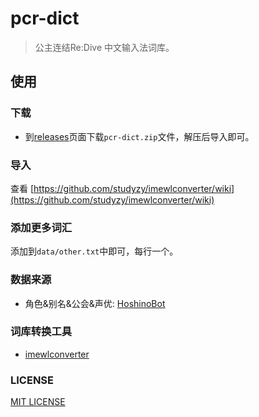 # pcr-dict

> 公主连结Re:Dive 中文输入法词库。

## 使用

### 下载

- 到[releases](https://github.com/HCLonely/pcr-dict/releases)页面下载`pcr-dict.zip`文件，解压后导入即可。

### 导入

查看 [https://github.com/studyzy/imewlconverter/wiki](https://github.com/studyzy/imewlconverter/wiki)

### 添加更多词汇

添加到`data/other.txt`中即可，每行一个。

### 数据来源

- 角色&别名&公会&声优: [HoshinoBot](https://github.com/Ice-Cirno/HoshinoBot)

### 词库转换工具

- [imewlconverter](https://github.com/studyzy/imewlconverter)

### LICENSE

[MIT LICENSE](https://github.com/HCLonely/pcr-dict/blob/master/LICENSE)
